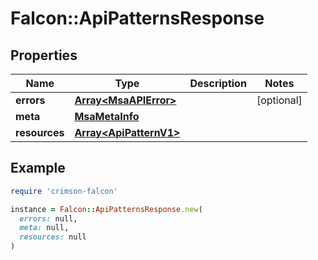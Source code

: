 # Falcon::ApiPatternsResponse

## Properties

| Name | Type | Description | Notes |
| ---- | ---- | ----------- | ----- |
| **errors** | [**Array&lt;MsaAPIError&gt;**](MsaAPIError.md) |  | [optional] |
| **meta** | [**MsaMetaInfo**](MsaMetaInfo.md) |  |  |
| **resources** | [**Array&lt;ApiPatternV1&gt;**](ApiPatternV1.md) |  |  |

## Example

```ruby
require 'crimson-falcon'

instance = Falcon::ApiPatternsResponse.new(
  errors: null,
  meta: null,
  resources: null
)
```


